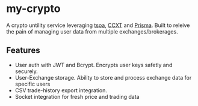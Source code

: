 # my-crypto

A crypto untility service leveraging [tsoa](https://tsoa-community.github.io/docs/), [CCXT](https://github.com/ccxt/ccxt) and [Prisma](https://www.prisma.io/). Built to releive the pain of managing user data from multiple exchanges/brokerages. 

## Features

- User auth with JWT and Bcrypt. Encrypts user keys safetly and securely.
- User-Exchange storage. Ability to store and process exchange data for specific users
- CSV trade-history export integration.
- Socket integration for fresh price and trading data
